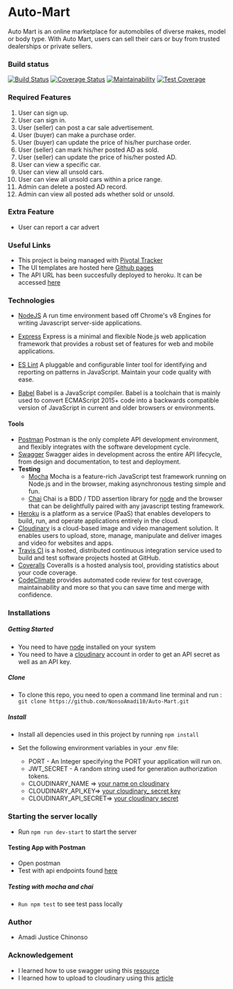 # Auto-Mart
Auto Mart is an online marketplace for automobiles of diverse makes, model or body type. With Auto Mart, users can sell their cars or buy from trusted dealerships or private sellers.

### Build status
[![Build Status](https://travis-ci.org/NonsoAmadi10/Auto-Mart.svg?branch=develop)](https://travis-ci.org/NonsoAmadi10/Auto-Mart)
[![Coverage Status](https://coveralls.io/repos/github/NonsoAmadi10/Auto-Mart/badge.svg?branch=develop)](https://coveralls.io/github/NonsoAmadi10/Auto-Mart?branch=develop)
[![Maintainability](https://api.codeclimate.com/v1/badges/7cd8c9394ca4e3c2039c/maintainability)](https://codeclimate.com/github/NonsoAmadi10/Auto-Mart/maintainability)
[![Test Coverage](https://api.codeclimate.com/v1/badges/7cd8c9394ca4e3c2039c/test_coverage)](https://codeclimate.com/github/NonsoAmadi10/Auto-Mart/test_coverage)


### Required Features
1. User can sign up.
2. User can sign in.
3. User (seller) can post a car sale advertisement.
4. User (buyer) can make a purchase order.
5. User (buyer) can update the price of his/her purchase order.
6. User (seller) can mark his/her posted AD as sold.
7. User (seller) can update the price of his/her posted AD.
8. User can view a specific car.
9. User can view all unsold cars.
10. User can view all unsold cars within a price range.
11. Admin can delete a posted AD record.
12. Admin can view all posted ads whether sold or unsold.

### Extra Feature
- User can report a car advert
  

### Useful Links

- This project is being managed with  [Pivotal Tracker](https://www.pivotaltracker.com/n/projects/2346959)
- The UI templates are hosted here [Github pages](https://nonsoamadi10.github.io/Auto-Mart/)
- The API URL has been succesfully deployed to heroku. It can be accessed [here](https://automart-api-2019.herokuapp.com)


### Technologies 
- [NodeJS](https://nodejs.org) A run time environment based off Chrome's v8 Engines for writing Javascript server-side applications.
 
- [Express](https://expressjs.com) Express is a minimal and flexible Node.js web application framework that provides a robust set of features for web and mobile applications.
  
- [ES Lint](https://eslint.org) A pluggable and configurable linter tool for identifying and reporting on patterns in JavaScript. Maintain your code quality with ease.

- [Babel](https://babeljs.io) Babel is a JavaScript compiler. Babel is a toolchain that is mainly used to convert ECMAScript 2015+ code into a backwards compatible version of JavaScript in current and older browsers or environments. 

#### Tools
- [Postman](https://getpostman.com) Postman is the only complete API development environment, and flexibly integrates with the software development cycle.
- [Swagger](https://swagger.io) Swagger aides in development across the entire API lifecycle, from design and documentation, to test and deployment. 
- **Testing**
    - [Mocha](https://mochajs.org) Mocha is a feature-rich JavaScript test framework running on Node.js and in the browser, making asynchronous testing simple and fun. 
    - [Chai](https://chaijs.com) Chai is a BDD / TDD assertion library for [node](http://nodejs.org) and the browser that can be delightfully paired with any javascript testing framework.
- [Heroku](https://heroku.com) is a platform as a service (PaaS) that enables developers to build, run, and operate applications entirely in the cloud.
- [Cloudinary](https://cloudinary.com) is a cloud-based image and video management solution. It enables users to upload, store, manage, manipulate and deliver images and video for websites and apps.
- [Travis CI](https://travis-ci.org)  is a hosted, distributed continuous integration service used to build and test software projects hosted at GitHub.
- [Coveralls](https://coveralls.io) Coveralls is a hosted analysis tool, providing statistics about your code coverage. 
- [CodeClimate](https://codeclimate.com) provides automated code review for test coverage, maintainability and more so that you can save time and merge with confidence.


### Installations
 ##### Getting Started
 - You need to have [node](https://nodejs.org) installed on your system 
 - You need to have a [cloudinary](https://cloudinary.com) account in order to get an API secret as well as an API key.
  
 ##### Clone 
 - To clone this repo, you need to open a command line terminal and run : `  git clone https://github.com/NonsoAmadi10/Auto-Mart.git `

##### Install
- Install all depencies used in this project by running ` npm install `

- Set the following environment variables in your .env file:

  - PORT - An Integer specifying the PORT your application will run on.
  - JWT_SECRET - A random string used for generation authorization tokens.
  - CLOUDINARY_NAME => [your name on cloudinary](https://cloudinary.com)
  - CLOUDINARY_API_KEY=> [your cloudinary_ secret key](https://cloudinary.com)
  - CLOUDINARY_API_SECRET=> [your cloudinary secret](https://cloudinary.com)


### Starting the server locally
- Run ` npm run dev-start ` to start the server

#### Testing App with Postman
- Open postman 
- Test with api endpoints found [here](https://automart-api-2019.herokuapp.com/api-docs)
##### Testing with mocha and chai
- ``` Run npm test ``` to see test pass locally


### Author 
- Amadi Justice Chinonso

### Acknowledgement
- I learned how to use swagger using this [resource](https://itnext.io/setting-up-swagger-in-a-node-js-application-d3c4d7aa56d4)
- I learned how to upload to cloudinary using this [article](https://medium.com/@joeokpus/uploading-images-to-cloudinary-using-multer-and-expressjs-f0b9a4e14c54)
  
